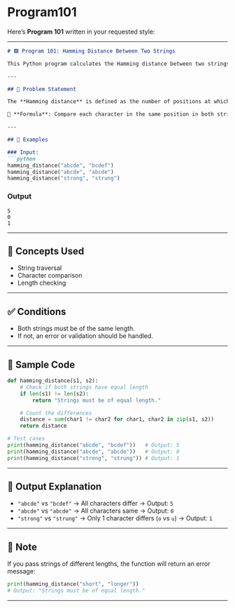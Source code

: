 # Program101
Here’s **Program 101** written in your requested style:

---

```markdown
# 🟩 Program 101: Hamming Distance Between Two Strings

This Python program calculates the Hamming distance between two strings of equal length.

---

## 📌 Problem Statement

The **Hamming distance** is defined as the number of positions at which the corresponding characters of two strings are different.

🧠 **Formula**: Compare each character in the same position in both strings and count how many are different.

---

## 🧪 Examples

### Input:
```python
hamming_distance("abcde", "bcdef")
hamming_distance("abcde", "abcde")
hamming_distance("strong", "strung")
```

### Output

```
5
0
1
```

---

## 🧠 Concepts Used

- String traversal
- Character comparison
- Length checking

---

## ✅ Conditions

- Both strings must be of the same length.
- If not, an error or validation should be handled.

---

## 🧪 Sample Code

```python
def hamming_distance(s1, s2):
    # Check if both strings have equal length
    if len(s1) != len(s2):
        return "Strings must be of equal length."

    # Count the differences
    distance = sum(char1 != char2 for char1, char2 in zip(s1, s2))
    return distance

# Test cases
print(hamming_distance("abcde", "bcdef"))   # Output: 5
print(hamming_distance("abcde", "abcde"))   # Output: 0
print(hamming_distance("strong", "strung")) # Output: 1
```

---

## 🎯 Output Explanation

- `"abcde"` vs `"bcdef"` → All characters differ → Output: `5`
- `"abcde"` vs `"abcde"` → All characters same → Output: `0`
- `"strong"` vs `"strung"` → Only 1 character differs (`o` vs `u`) → Output: `1`

---

## 📘 Note

If you pass strings of different lengths, the function will return an error message:

```python
print(hamming_distance("short", "longer"))
# Output: "Strings must be of equal length."
```

---
